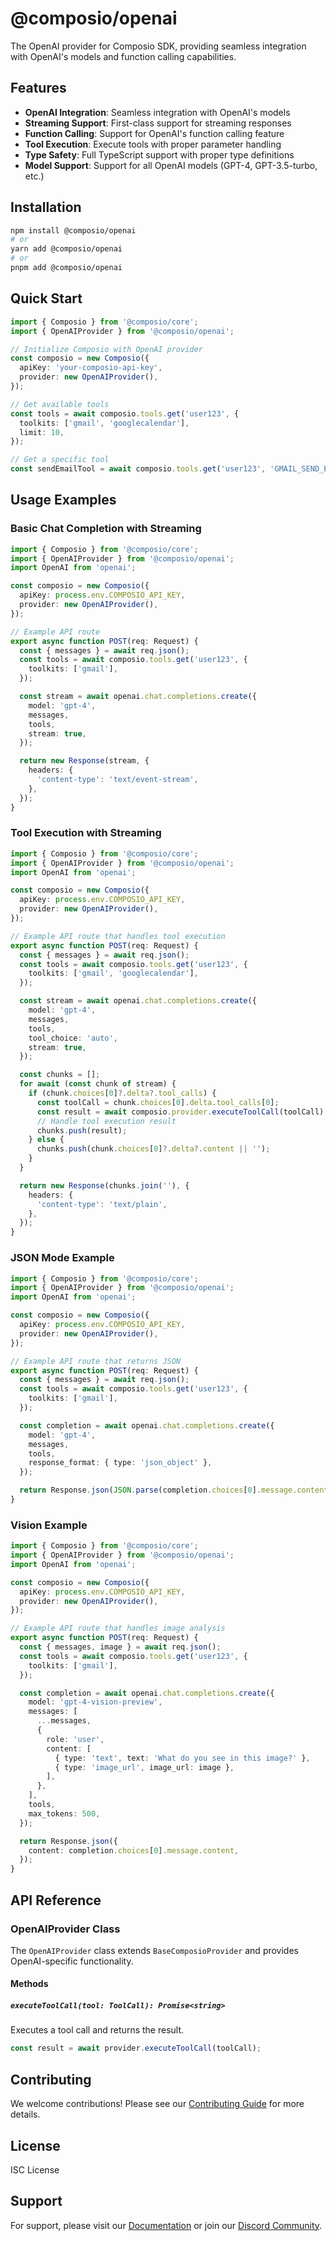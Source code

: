 # @composio/openai

The OpenAI provider for Composio SDK, providing seamless integration with OpenAI's models and function calling capabilities.

## Features

- **OpenAI Integration**: Seamless integration with OpenAI's models
- **Streaming Support**: First-class support for streaming responses
- **Function Calling**: Support for OpenAI's function calling feature
- **Tool Execution**: Execute tools with proper parameter handling
- **Type Safety**: Full TypeScript support with proper type definitions
- **Model Support**: Support for all OpenAI models (GPT-4, GPT-3.5-turbo, etc.)

## Installation

```bash
npm install @composio/openai
# or
yarn add @composio/openai
# or
pnpm add @composio/openai
```

## Quick Start

```typescript
import { Composio } from '@composio/core';
import { OpenAIProvider } from '@composio/openai';

// Initialize Composio with OpenAI provider
const composio = new Composio({
  apiKey: 'your-composio-api-key',
  provider: new OpenAIProvider(),
});

// Get available tools
const tools = await composio.tools.get('user123', {
  toolkits: ['gmail', 'googlecalendar'],
  limit: 10,
});

// Get a specific tool
const sendEmailTool = await composio.tools.get('user123', 'GMAIL_SEND_EMAIL');
```

## Usage Examples

### Basic Chat Completion with Streaming

```typescript
import { Composio } from '@composio/core';
import { OpenAIProvider } from '@composio/openai';
import OpenAI from 'openai';

const composio = new Composio({
  apiKey: process.env.COMPOSIO_API_KEY,
  provider: new OpenAIProvider(),
});

// Example API route
export async function POST(req: Request) {
  const { messages } = await req.json();
  const tools = await composio.tools.get('user123', {
    toolkits: ['gmail'],
  });

  const stream = await openai.chat.completions.create({
    model: 'gpt-4',
    messages,
    tools,
    stream: true,
  });

  return new Response(stream, {
    headers: {
      'content-type': 'text/event-stream',
    },
  });
}
```

### Tool Execution with Streaming

```typescript
import { Composio } from '@composio/core';
import { OpenAIProvider } from '@composio/openai';
import OpenAI from 'openai';

const composio = new Composio({
  apiKey: process.env.COMPOSIO_API_KEY,
  provider: new OpenAIProvider(),
});

// Example API route that handles tool execution
export async function POST(req: Request) {
  const { messages } = await req.json();
  const tools = await composio.tools.get('user123', {
    toolkits: ['gmail', 'googlecalendar'],
  });

  const stream = await openai.chat.completions.create({
    model: 'gpt-4',
    messages,
    tools,
    tool_choice: 'auto',
    stream: true,
  });

  const chunks = [];
  for await (const chunk of stream) {
    if (chunk.choices[0]?.delta?.tool_calls) {
      const toolCall = chunk.choices[0].delta.tool_calls[0];
      const result = await composio.provider.executeToolCall(toolCall);
      // Handle tool execution result
      chunks.push(result);
    } else {
      chunks.push(chunk.choices[0]?.delta?.content || '');
    }
  }

  return new Response(chunks.join(''), {
    headers: {
      'content-type': 'text/plain',
    },
  });
}
```

### JSON Mode Example

```typescript
import { Composio } from '@composio/core';
import { OpenAIProvider } from '@composio/openai';
import OpenAI from 'openai';

const composio = new Composio({
  apiKey: process.env.COMPOSIO_API_KEY,
  provider: new OpenAIProvider(),
});

// Example API route that returns JSON
export async function POST(req: Request) {
  const { messages } = await req.json();
  const tools = await composio.tools.get('user123', {
    toolkits: ['gmail'],
  });

  const completion = await openai.chat.completions.create({
    model: 'gpt-4',
    messages,
    tools,
    response_format: { type: 'json_object' },
  });

  return Response.json(JSON.parse(completion.choices[0].message.content || '{}'));
}
```

### Vision Example

```typescript
import { Composio } from '@composio/core';
import { OpenAIProvider } from '@composio/openai';
import OpenAI from 'openai';

const composio = new Composio({
  apiKey: process.env.COMPOSIO_API_KEY,
  provider: new OpenAIProvider(),
});

// Example API route that handles image analysis
export async function POST(req: Request) {
  const { messages, image } = await req.json();
  const tools = await composio.tools.get('user123', {
    toolkits: ['gmail'],
  });

  const completion = await openai.chat.completions.create({
    model: 'gpt-4-vision-preview',
    messages: [
      ...messages,
      {
        role: 'user',
        content: [
          { type: 'text', text: 'What do you see in this image?' },
          { type: 'image_url', image_url: image },
        ],
      },
    ],
    tools,
    max_tokens: 500,
  });

  return Response.json({
    content: completion.choices[0].message.content,
  });
}
```

## API Reference

### OpenAIProvider Class

The `OpenAIProvider` class extends `BaseComposioProvider` and provides OpenAI-specific functionality.

#### Methods

##### `executeToolCall(tool: ToolCall): Promise<string>`

Executes a tool call and returns the result.

```typescript
const result = await provider.executeToolCall(toolCall);
```

## Contributing

We welcome contributions! Please see our [Contributing Guide](../../CONTRIBUTING.md) for more details.

## License

ISC License

## Support

For support, please visit our [Documentation](https://docs.composio.dev) or join our [Discord Community](https://discord.gg/composio).
